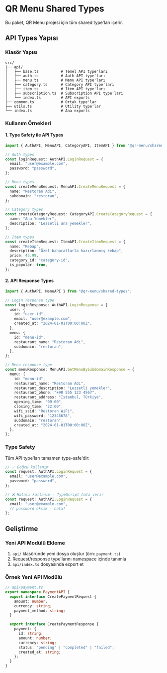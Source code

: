 # QR Menu Shared Types

Bu paket, QR Menu projesi için tüm shared type'ları içerir.

## API Types Yapısı

### Klasör Yapısı

```
src/
├── api/
│   ├── base.ts          # Temel API type'ları
│   ├── auth.ts          # Auth API type'ları
│   ├── menu.ts          # Menu API type'ları
│   ├── category.ts      # Category API type'ları
│   ├── item.ts          # Item API type'ları
│   ├── subscription.ts  # Subscription API type'ları
│   └── index.ts         # API exports
├── common.ts            # Ortak type'lar
├── utils.ts             # Utility type'lar
└── index.ts             # Ana exports
```

### Kullanım Örnekleri

#### 1. Type Safety ile API Types

```typescript
import { AuthAPI, MenuAPI, CategoryAPI, ItemAPI } from "@qr-menu/shared-types";

// Auth types
const loginRequest: AuthAPI.LoginRequest = {
  email: "user@example.com",
  password: "password",
};

// Menu types
const createMenuRequest: MenuAPI.CreateMenuRequest = {
  name: "Restoran Adı",
  subdomain: "restoran",
};

// Category types
const createCategoryRequest: CategoryAPI.CreateCategoryRequest = {
  name: "Ana Yemekler",
  description: "Lezzetli ana yemekler",
};

// Item types
const createItemRequest: ItemAPI.CreateItemRequest = {
  name: "Kebap",
  description: "Özel baharatlarla hazırlanmış kebap",
  price: 45.99,
  category_id: "category-id",
  is_popular: true,
};
```

#### 2. API Response Types

```typescript
import { AuthAPI, MenuAPI } from "@qr-menu/shared-types";

// Login response type
const loginResponse: AuthAPI.LoginResponse = {
  user: {
    id: "user-id",
    email: "user@example.com",
    created_at: "2024-01-01T00:00:00Z",
  },
  menu: {
    id: "menu-id",
    restaurant_name: "Restoran Adı",
    subdomain: "restoran",
  },
};

// Menu response type
const menuResponse: MenuAPI.GetMenuBySubdomainResponse = {
  menu: {
    id: "menu-id",
    restaurant_name: "Restoran Adı",
    restaurant_description: "Lezzetli yemekler",
    restaurant_phone: "+90 555 123 4567",
    restaurant_address: "İstanbul, Türkiye",
    opening_time: "09:00",
    closing_time: "22:00",
    wifi_ssid: "Restoran_WiFi",
    wifi_password: "12345678",
    subdomain: "restoran",
    created_at: "2024-01-01T00:00:00Z",
  },
};
```

### Type Safety

Tüm API type'ları tamamen type-safe'dir:

```typescript
// ✅ Doğru kullanım
const request: AuthAPI.LoginRequest = {
  email: "user@example.com",
  password: "password",
};

// ❌ Hatalı kullanım - TypeScript hata verir
const request: AuthAPI.LoginRequest = {
  email: "user@example.com",
  // password eksik - hata!
};
```

## Geliştirme

### Yeni API Modülü Ekleme

1. `api/` klasöründe yeni dosya oluştur (örn: `payment.ts`)
2. Request/response type'larını namespace içinde tanımla
3. `api/index.ts` dosyasında export et

### Örnek Yeni API Modülü

```typescript
// api/payment.ts
export namespace PaymentAPI {
  export interface CreatePaymentRequest {
    amount: number;
    currency: string;
    payment_method: string;
  }

  export interface CreatePaymentResponse {
    payment: {
      id: string;
      amount: number;
      currency: string;
      status: "pending" | "completed" | "failed";
      created_at: string;
    };
  }
}
```

